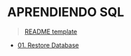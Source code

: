 # APRENDIENDO SQL

> [README template](ruta/00-readme-template/README.md)

- [01. Restore Database](ruta/01-introduction/README.md)
